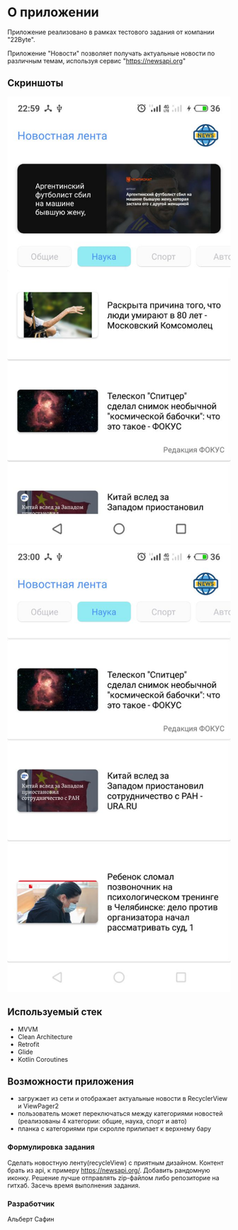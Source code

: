 # О приложении
Приложение реализовано в рамках тестового задания от компании "22Byte".

Приложение "Новости" позволяет получать актуальные новости по различным темам, используя сервис "https://newsapi.org"

## Скриншоты
![alt text](screenshots/first.jpg "1")
![alt text](screenshots/second.jpg "2")

## Используемый стек
- MVVM
- Clean Architecture
- Retrofit
- Glide
- Kotlin Coroutines

## Возможности приложения
- загружает из сети и отображает актуальные новости в RecyclerView и ViewPager2
- пользователь может переключаться между категориями новостей (реализованы 4 категории: общие, наука, спорт и авто)
- планка с категориями при скролле прилипает к верхнему бару


### Формулировка задания
Сделать новостную ленту(recycleView) с приятным дизайном.
Контент брать из api, к примеру https://newsapi.org/.
Добавить рандомную иконку. Решение лучше отправлять zip-файлом либо репозиторие на гитхаб. Засечь время выполнения задания.


### Разработчик
Альберт Сафин
